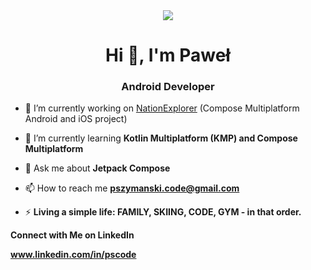 <div align="center">
  <img src="https://github.com/Pablit0x/Pablit0x/assets/76017191/31a08f4d-d4a8-4c83-a9da-074fd582ab4a">
    <h1>Hi 👋, I'm Paweł</h1>
</div>

<h3 align="center">Android Developer</h3>

- 🔭 I’m currently working on [NationExplorer](https://github.com/Pablit0x/FunApp) (Compose Multiplatform Android and iOS project)

- 🌱 I’m currently learning **Kotlin Multiplatform (KMP) and Compose Multiplatform**

- 💬 Ask me about **Jetpack Compose**

- 📫 How to reach me **pszymanski.code@gmail.com**

- ⚡ **Living a simple life: FAMILY, SKIING, CODE, GYM - in that order.**


**Connect with Me on LinkedIn**

**www.linkedin.com/in/pscode**

